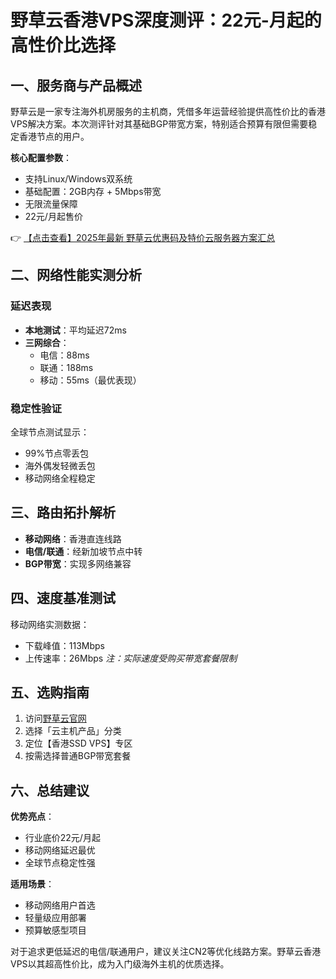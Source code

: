 # 野草云香港VPS深度测评：22元-月起的高性价比选择

## 一、服务商与产品概述

野草云是一家专注海外机房服务的主机商，凭借多年运营经验提供高性价比的香港VPS解决方案。本次测评针对其基础BGP带宽方案，特别适合预算有限但需要稳定香港节点的用户。

**核心配置参数**：
- 支持Linux/Windows双系统
- 基础配置：2GB内存 + 5Mbps带宽
- 无限流量保障
- 22元/月起售价

👉 [【点击查看】2025年最新 野草云优惠码及特价云服务器方案汇总](https://bit.ly/yecaoyun)

## 二、网络性能实测分析

### 延迟表现
- **本地测试**：平均延迟72ms
- **三网综合**：
  - 电信：88ms 
  - 联通：188ms
  - 移动：55ms（最优表现）

### 稳定性验证
全球节点测试显示：
- 99%节点零丢包
- 海外偶发轻微丢包
- 移动网络全程稳定

## 三、路由拓扑解析
- **移动网络**：香港直连线路
- **电信/联通**：经新加坡节点中转
- **BGP带宽**：实现多网络兼容

## 四、速度基准测试
移动网络实测数据：
- 下载峰值：113Mbps
- 上传速率：26Mbps
*注：实际速度受购买带宽套餐限制*

## 五、选购指南
1. 访问[野草云官网](https://bit.ly/yecaoyun)
2. 选择「云主机产品」分类
3. 定位【香港SSD VPS】专区
4. 按需选择普通BGP带宽套餐

## 六、总结建议
**优势亮点**：
- 行业底价22元/月起
- 移动网络延迟最优
- 全球节点稳定性强

**适用场景**：
- 移动网络用户首选
- 轻量级应用部署
- 预算敏感型项目

对于追求更低延迟的电信/联通用户，建议关注CN2等优化线路方案。野草云香港VPS以其超高性价比，成为入门级海外主机的优质选择。